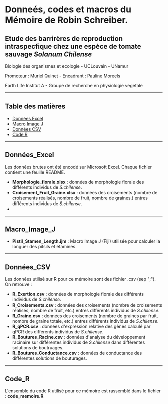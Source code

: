 # Donneés, codes et macros du Mémoire de Robin Schreiber.
## Etude des barrirères de reproduction intraspecfique chez une espèce de tomate sauvage *Solanum Chilense*

Biologie des organismes et ecologie - UCLouvain - UNamur

Promoteur : Muriel Quinet - Encadrant : Pauline Moreels

Earth Life Institut A - Groupe de recherche en physiologie vegetale 

---
## Table des matières

- [Données Excel](#Données_Excel)
- [Macro Image J](#Macro_image_J)
- [Données CSV](#Données_CSV)
- [Code R](#Code_R)
  
---
## Données_Excel

Les données brutes ont été encodé sur Microsoft Excel. Chaque fichier contient une feuille README.

- **Morphologie_florale.xlsx** : données de morphologie florale des différents individus de *S.chilense*.
- **Croisement_Fruit_Graine.xlsx** : données des croisements (nombre de croisements réalisés, nombre de fruit, nombre de graines.) entres différents individus de *S.chilense*.
- 
---
## Macro_Image_J

- **Pistil_Stamen_Length.ijm** : Macro Image J (Fiji) utilisée pour calculer la longuer des pitsils et étamines.

---
## Données_CSV

Les données utilisé sur R pour ce mémoire sont des fichier .csv (sep ";"). On retrouve :
- **R_Exertion.csv** : données de morphologie florale des différents individus de *S.chilense*.
- **R_Croisements.csv** : données des croisements (nombre de croisements réalisés, nombre de fruit, etc.) entres différents individus de *S.chilense*.
- **R_Graine.csv** : données des croisements (nombre de graines par fruit, nombre de graine totale, etc.) entres différents individus de *S.chilense*.
- **R_qPCR.csv** : données d'expression relative des gènes calculé par qPCR des différents individus de *S.chilense*.
- **R_Boutures_Racine.csv** : données d'analyse du développement racinaire sur différentes individus de *S.chilense* dans différentes solutions de boutruages.
- **R_Boutures_Conductance.csv** : données de conductance des différentes solutions de bouturages.


----
## Code_R

L'ensemble du code R utilisé pour ce mémoire est rassemblé dans le fichier : **code_memoire.R**


